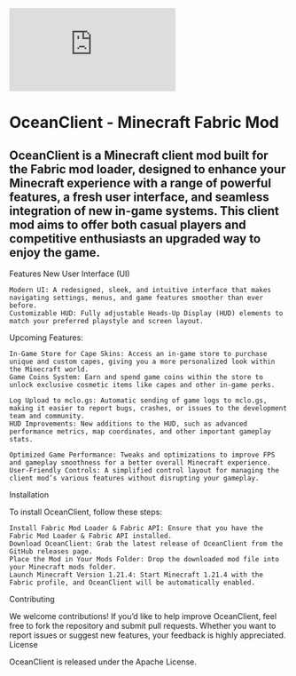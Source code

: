![monobank](https://send.monobank.ua/widget.html?jar=3HVyHCshigS5uoZnfGnXtFMwo1kwDwEV&sendId=AcWPZqEgmN&type=qrp&colorScheme=black)
# OceanClient - Minecraft Fabric Mod

## OceanClient is a Minecraft client mod built for the Fabric mod loader, designed to enhance your Minecraft experience with a range of powerful features, a fresh user interface, and seamless integration of new in-game systems. This client mod aims to offer both casual players and competitive enthusiasts an upgraded way to enjoy the game.
Features
New User Interface (UI)

    Modern UI: A redesigned, sleek, and intuitive interface that makes navigating settings, menus, and game features smoother than ever before.
    Customizable HUD: Fully adjustable Heads-Up Display (HUD) elements to match your preferred playstyle and screen layout.

Upcoming Features:

    In-Game Store for Cape Skins: Access an in-game store to purchase unique and custom capes, giving you a more personalized look within the Minecraft world.
    Game Coins System: Earn and spend game coins within the store to unlock exclusive cosmetic items like capes and other in-game perks.
    
    Log Upload to mclo.gs: Automatic sending of game logs to mclo.gs, making it easier to report bugs, crashes, or issues to the development team and community.
    HUD Improvements: New additions to the HUD, such as advanced performance metrics, map coordinates, and other important gameplay stats.

    Optimized Game Performance: Tweaks and optimizations to improve FPS and gameplay smoothness for a better overall Minecraft experience.
    User-Friendly Controls: A simplified control layout for managing the client mod’s various features without disrupting your gameplay.

Installation

To install OceanClient, follow these steps:

    Install Fabric Mod Loader & Fabric API: Ensure that you have the Fabric Mod Loader & Fabric API installed.
    Download OceanClient: Grab the latest release of OceanClient from the GitHub releases page.
    Place the Mod in Your Mods Folder: Drop the downloaded mod file into your Minecraft mods folder.
    Launch Minecraft Version 1.21.4: Start Minecraft 1.21.4 with the Fabric profile, and OceanClient will be automatically enabled.

Contributing

We welcome contributions! If you’d like to help improve OceanClient, feel free to fork the repository and submit pull requests. Whether you want to report issues or suggest new features, your feedback is highly appreciated.
License

OceanClient is released under the Apache License.
